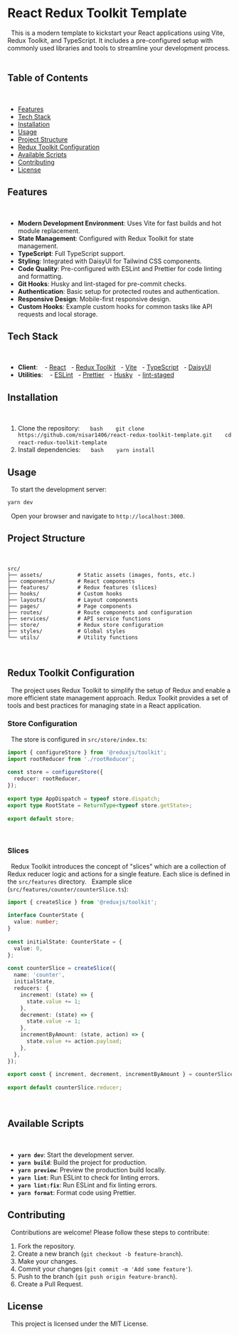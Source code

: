 # React Redux Toolkit Template
 
This is a modern template to kickstart your React applications using Vite, Redux Toolkit, and TypeScript. It includes a pre-configured setup with commonly used libraries and tools to streamline your development process.
 
## Table of Contents
 
- [Features](#features)
- [Tech Stack](#tech-stack)
- [Installation](#installation)
- [Usage](#usage)
- [Project Structure](#project-structure)
- [Redux Toolkit Configuration](#redux-toolkit-configuration)
- [Available Scripts](#available-scripts)
- [Contributing](#contributing)
- [License](#license)
 
## Features
 
- **Modern Development Environment**: Uses Vite for fast builds and hot module replacement.
- **State Management**: Configured with Redux Toolkit for state management.
- **TypeScript**: Full TypeScript support.
- **Styling**: Integrated with DaisyUI for Tailwind CSS components.
- **Code Quality**: Pre-configured with ESLint and Prettier for code linting and formatting.
- **Git Hooks**: Husky and lint-staged for pre-commit checks.
- **Authentication**: Basic setup for protected routes and authentication.
- **Responsive Design**: Mobile-first responsive design.
- **Custom Hooks**: Example custom hooks for common tasks like API requests and local storage.
 
## Tech Stack
 
- **Client**: 
  - [React](https://reactjs.org/)
  - [Redux Toolkit](https://redux-toolkit.js.org/)
  - [Vite](https://vitejs.dev/)
  - [TypeScript](https://www.typescriptlang.org/)
  - [DaisyUI](https://daisyui.com/)
- **Utilities**: 
  - [ESLint](https://eslint.org/)
  - [Prettier](https://prettier.io/)
  - [Husky](https://typicode.github.io/husky/#/)
  - [lint-staged](https://github.com/okonet/lint-staged)
 
## Installation
 
1. Clone the repository:
 
   ```bash
   git clone https://github.com/nisar1406/react-redux-toolkit-template.git
   cd react-redux-toolkit-template
   ```
 
2. Install dependencies:
 
   ```bash
   yarn install
   ```
 
## Usage
 
To start the development server:
 
```bash
yarn dev
```
 
Open your browser and navigate to `http://localhost:3000`.
 
## Project Structure
 
```plaintext
src/
├── assets/           # Static assets (images, fonts, etc.)
├── components/       # React components
├── features/         # Redux features (slices)
├── hooks/            # Custom hooks
├── layouts/          # Layout components
├── pages/            # Page components
├── routes/           # Route components and configuration
├── services/         # API service functions
├── store/            # Redux store configuration
├── styles/           # Global styles
└── utils/            # Utility functions
```
 
## Redux Toolkit Configuration
 
The project uses Redux Toolkit to simplify the setup of Redux and enable a more efficient state management approach. Redux Toolkit provides a set of tools and best practices for managing state in a React application.
 
### Store Configuration
 
The store is configured in `src/store/index.ts`:
 
```typescript
import { configureStore } from '@reduxjs/toolkit';
import rootReducer from './rootReducer';
 
const store = configureStore({
  reducer: rootReducer,
});
 
export type AppDispatch = typeof store.dispatch;
export type RootState = ReturnType<typeof store.getState>;
 
export default store;
```
 
### Slices
 
Redux Toolkit introduces the concept of "slices" which are a collection of Redux reducer logic and actions for a single feature. Each slice is defined in the `src/features` directory.
 
Example slice (`src/features/counter/counterSlice.ts`):
 
```typescript
import { createSlice } from '@reduxjs/toolkit';
 
interface CounterState {
  value: number;
}
 
const initialState: CounterState = {
  value: 0,
};
 
const counterSlice = createSlice({
  name: 'counter',
  initialState,
  reducers: {
    increment: (state) => {
      state.value += 1;
    },
    decrement: (state) => {
      state.value -= 1;
    },
    incrementByAmount: (state, action) => {
      state.value += action.payload;
    },
  },
});
 
export const { increment, decrement, incrementByAmount } = counterSlice.actions;
 
export default counterSlice.reducer;
```
 
## Available Scripts
 
- **`yarn dev`**: Start the development server.
- **`yarn build`**: Build the project for production.
- **`yarn preview`**: Preview the production build locally.
- **`yarn lint`**: Run ESLint to check for linting errors.
- **`yarn lint:fix`**: Run ESLint and fix linting errors.
- **`yarn format`**: Format code using Prettier.
 
## Contributing
 
Contributions are welcome! Please follow these steps to contribute:
 
1. Fork the repository.
2. Create a new branch (`git checkout -b feature-branch`).
3. Make your changes.
4. Commit your changes (`git commit -m 'Add some feature'`).
5. Push to the branch (`git push origin feature-branch`).
6. Create a Pull Request.
 
## License
 
This project is licensed under the MIT License.
